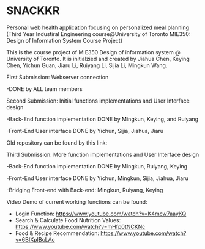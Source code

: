 # SNACKKR
Personal web health application focusing on personalized meal planning (Third Year Industiral Engineering course@University of Toronto MIE350: Design of Information System Course Project)

This is the course project of MIE350 Design of information system @ University of Toronto. It is initialzied and created by Jiahua Chen, Keying Chen, Yichun Guan, Jiaru Li, Ruiyang Li, Sijia Li, Mingkun Wang.

First Submission: Webserver connection

-DONE by ALL team members

Second Submission: Initial functions implementations and User Interface design

-Back-End function implementation DONE by Mingkun, Keying, and Ruiyang

-Front-End User interface DONE by Yichun, Sijia, Jiahua, Jiaru
  
Old repository can be found by this link:

  
Third Submission: More function implementations and User Interface design
  
-Back-End function implementation DONE by Mingkun, Ruiyang, Keying

-Front-End User interface DONE by Yichun, Mingkun, Sijia, Jiahua, Jiaru

-Bridging Front-end with Back-end: Mingkun, Ruiyang, Keying
  
  Video Demo of current working functions can be found:
  - Login Function: 
  https://www.youtube.com/watch?v=K4mcw7aayKQ
  - Search & Calculate Food Nutrition Values:
  https://www.youtube.com/watch?v=mHfp0tNCKNc
  - Food & Recipe Recommendation: 
  https://www.youtube.com/watch?v=6BIXpIBcLAc

